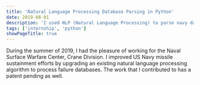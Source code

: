 ```yaml
---
title: 'Natural Language Processing Database Parsing in Python'
date: 2019-08-01
description: 'I used NLP (Natural Language Processing) to parse navy database, providing an invaluable tool which prevents a human from having to manually read and diagnose'
tags: ['internship', 'python']
showPageTitle: true
---
```


During the summer of 2019, I had the pleasure of working for the
Naval Surface Warfare Center, Crane Division. I improved US Navy
missile sustainment efforts by upgrading an existing natural
language processing algorithm to process failure databases. The
work that I contributed to has a patent pending as well.
